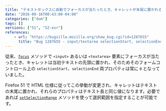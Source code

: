 ```yaml
---
title: "テキストボックスに自動でフォーカスが当たったとき、キャレットが末尾に置かれるようになります"
date: "2016-09-16T00:43:00-04:00"
categories: ["dom"]
tags: []
versions: ["51", "52-esr"]
references:
    - url: "https://bugzilla.mozilla.org/show_bug.cgi?id=1287655"
      title: "Bug 1287655 - input/textarea selectionStart, selectionEnd should return cursor position when selection is empty"
---
```

従来、[`focus`](https://developer.mozilla.org/docs/Web/API/HTMLElement/focus) メソッドで `<input>` あるいは `<textarea>` 要素にフォーカスが当たったとき、キャレットは当初テキストの先頭に置かれ、そのためそのフォームコントロール上の `selectionStart`、`selectionEnd` 両プロパティは常に `0` となっていました。

Firefox 51 で HTML 仕様に従ってこの挙動が変更され、キャレットはテキストの末尾に置かれ、それらのプロパティはテキスト長と同じ値になります。必要であれば [`setSelectionRange`](https://developer.mozilla.org/docs/Web/API/HTMLInputElement/setSelectionRange) メソッドを使って選択範囲を指定することが可能です。
